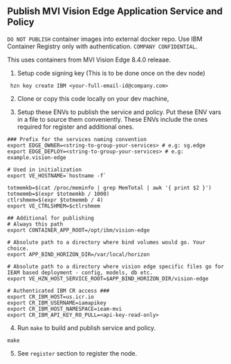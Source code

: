 ## Publish MVI Vision Edge Application Service and Policy 

`DO NOT PUBLISH` container images into external docker repo. Use IBM Container Registry only with authentication. `COMPANY CONFIDENTIAL`.

This uses containers from MVI Vision Edge 8.4.0 releaae. 

1. Setup code signing key (This is to be done once on the dev node)
```
 hzn key create IBM <your-full-email-id@company.com>
```
2. Clone or copy this code locally on your dev machine, 

3. Setup these ENVs to publish the service and policy. Put these ENV vars in a file to source them conveniently. These ENVs include the ones required for register and additional ones.  
```
### Prefix for the services naming convention 
export EDGE_OWNER=<string-to-group-your-services> # e.g: sg.edge
export EDGE_DEPLOY=<string-to-group-your-services> # e.g: example.vision-edge

# Used in initialization
export VE_HOSTNAME=`hostname -f`

totmemkb=$(cat /proc/meminfo | grep MemTotal | awk '{ print $2 }')
totmemmb=$(expr $totmemkb / 1000)
ctlrshmem=$(expr $totmemmb / 4)
export VE_CTRLSHMEM=$ctlrshmem

## Additional for publishing
# Always this path
export CONTAINER_APP_ROOT=/opt/ibm/vision-edge

# Absolute path to a directory where bind volumes would go. Your choice.
export APP_BIND_HORIZON_DIR=/var/local/horizon

# Absolute path to a directory where vision edge specific files go for IEAM based deployment - config, models, db etc.
export VE_HZN_HOST_SERVICE_ROOT=$APP_BIND_HORIZON_DIR/vision-edge

# Authenticated IBM CR access ###
export CR_IBM_HOST=us.icr.io
export CR_IBM_USERNAME=iamapikey
export CR_IBM_HOST_NAMESPACE=ieam-mvi
export CR_IBM_API_KEY_RO_PULL=<api-key-read-only>
```
4. Run `make` to build and publish service and policy.
```
make
```

5. See `register` section to register the node.

